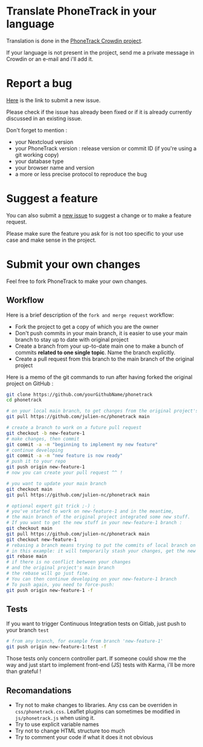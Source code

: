 # Translate PhoneTrack in your language

Translation is done in the [PhoneTrack Crowdin project](https://crowdin.com/project/phonetrack).

If your language is not present in the project, send me a private message in Crowdin or an e-mail and i'll add it.

# Report a bug

[Here](https://github.com/julien-nc/phonetrack/issues) is the link to submit a new issue.

Please check if the issue has already been fixed or if it is already currently discussed in an existing issue.

Don't forget to mention :

* your Nextcloud version
* your PhoneTrack version : release version or commit ID (if you're using a git working copy)
* your database type
* your browser name and version
* a more or less precise protocol to reproduce the bug

# Suggest a feature

You can also submit a [new issue](https://github.com/julien-nc/phonetrack/issues) to suggest a change or to make a feature request.

Please make sure the feature you ask for is not too specific to your use case and make sense in the project.

# Submit your own changes

Feel free to fork PhoneTrack to make your own changes.

## Workflow

Here is a brief description of the `fork and merge request` workflow:

* Fork the project to get a copy of which you are the owner
* Don't push commits in your main branch, it is easier to use your main branch to stay up to date with original project
* Create a branch from your up-to-date main one to make a bunch of commits **related to one single topic**. Name the branch explicitly.
* Create a pull request from this branch to the main branch of the original project

Here is a memo of the git commands to run after having forked the original project on GitHub :
``` bash
git clone https://github.com/yourGithubName/phonetrack
cd phonetrack

# on your local main branch, to get changes from the original project's main branch:
git pull https://github.com/julien-nc/phonetrack main

# create a branch to work on a future pull request
git checkout -b new-feature-1
# make changes, then commit
git commit -a -m "beginning to implement my new feature"
# continue developing
git commit -a -m "new feature is now ready"
# push it to your repo
git push origin new-feature-1
# now you can create your pull request ^^ !

# you want to update your main branch
git checkout main
git pull https://github.com/julien-nc/phonetrack main

# optional expert git trick ;-) :
# you've started to work on new-feature-1 and in the meantime,
# the main branch of the original project integrated some new stuff.
# If you want to get the new stuff in your new-feature-1 branch :
git checkout main
git pull https://github.com/julien-nc/phonetrack main
git checkout new-feature-1
# rebasing a branch means trying to put the commits of local branch on top of the requested branch
# in this example: it will temporarily stash your changes, get the new commits from main and put your changes on top!
git rebase main
# if there is no conflict between your changes
# and the original project's main branch
# the rebase will go just fine.
# You can then continue developing on your new-feature-1 branch
# To push again, you need to force-push:
git push origin new-feature-1 -f
```

## Tests

If you want to trigger Continuous Integration tests on Gitlab, just push to your branch `test`

``` bash
# from any branch, for example from branch 'new-feature-1'
git push origin new-feature-1:test -f
```

Those tests only concern controller part. If someone could show me the way and just start to implement front-end (JS) tests with Karma, i'll be more than grateful !

## Recomandations

* Try not to make changes to libraries. Any css can be overriden in `css/phonetrack.css`. Leaflet plugins can sometimes be modified in `js/phonetrack.js` when using it.
* Try to use explicit variable names
* Try not to change HTML structure too much
* Try to comment your code if what it does it not obvious
